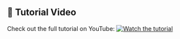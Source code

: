 ## 📌 Tutorial Video  
Check out the full tutorial on YouTube:
[![Watch the tutorial](https://img.youtube.com/vi/3DrSnGj_-Nw/maxresdefault.jpg)](https://youtu.be/3DrSnGj_-Nw)
